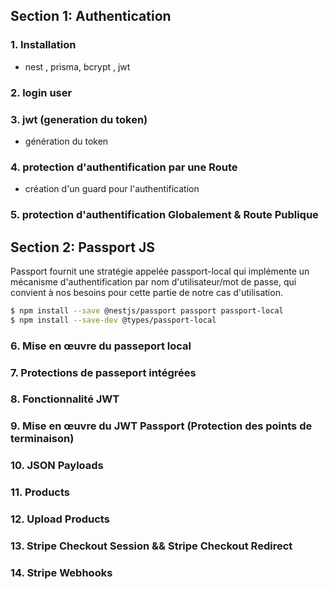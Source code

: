 ## Section 1: Authentication

### 1. Installation

- nest , prisma, bcrypt , jwt

### 2. login user

### 3. jwt (generation du token)

- génération du token

### 4. protection d'authentification par une Route

- création d'un guard pour l'authentification

### 5. protection d'authentification Globalement & Route Publique

## Section 2: Passport JS

Passport fournit une stratégie appelée passport-local qui implémente un mécanisme d'authentification par nom d'utilisateur/mot de passe, qui convient à nos besoins pour cette partie de notre cas d'utilisation.

```bash
$ npm install --save @nestjs/passport passport passport-local
$ npm install --save-dev @types/passport-local
```

### 6. Mise en œuvre du passeport local

### 7. Protections de passeport intégrées

### 8. Fonctionnalité JWT

### 9. Mise en œuvre du JWT Passport (Protection des points de terminaison)

### 10. JSON Payloads

### 11. Products

### 12. Upload Products

### 13. Stripe Checkout Session && Stripe Checkout Redirect

### 14. Stripe Webhooks
